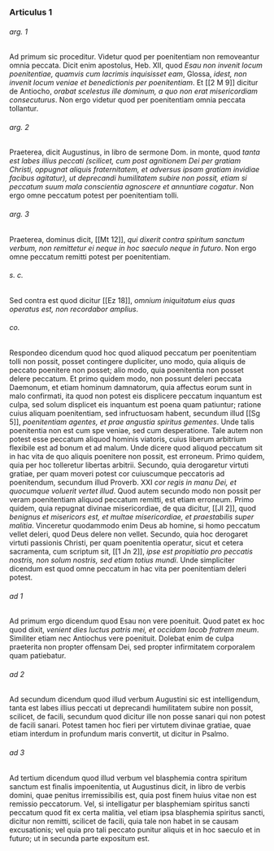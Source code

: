 ### Articulus 1

###### arg. 1
Ad primum sic proceditur. Videtur quod per poenitentiam non removeantur omnia peccata. Dicit enim apostolus, Heb. XII, quod *Esau non invenit locum poenitentiae, quamvis cum lacrimis inquisisset eam*, Glossa, *idest, non invenit locum veniae et benedictionis per poenitentiam*. Et [[2 M 9]] dicitur de Antiocho, *orabat scelestus ille dominum, a quo non erat misericordiam consecuturus*. Non ergo videtur quod per poenitentiam omnia peccata tollantur.

###### arg. 2
Praeterea, dicit Augustinus, in libro de sermone Dom. in monte, quod *tanta est labes illius peccati (scilicet, cum post agnitionem Dei per gratiam Christi, oppugnat aliquis fraternitatem, et adversus ipsam gratiam invidiae facibus agitatur), ut deprecandi humilitatem subire non possit, etiam si peccatum suum mala conscientia agnoscere et annuntiare cogatur*. Non ergo omne peccatum potest per poenitentiam tolli.

###### arg. 3
Praeterea, dominus dicit, [[Mt 12]], *qui dixerit contra spiritum sanctum verbum, non remittetur ei neque in hoc saeculo neque in futuro*. Non ergo omne peccatum remitti potest per poenitentiam.

###### s. c.
Sed contra est quod dicitur [[Ez 18]], *omnium iniquitatum eius quas operatus est, non recordabor amplius*.

###### co.
Respondeo dicendum quod hoc quod aliquod peccatum per poenitentiam tolli non possit, posset contingere dupliciter, uno modo, quia aliquis de peccato poenitere non posset; alio modo, quia poenitentia non posset delere peccatum. Et primo quidem modo, non possunt deleri peccata Daemonum, et etiam hominum damnatorum, quia affectus eorum sunt in malo confirmati, ita quod non potest eis displicere peccatum inquantum est culpa, sed solum displicet eis inquantum est poena quam patiuntur; ratione cuius aliquam poenitentiam, sed infructuosam habent, secundum illud [[Sg 5]], *poenitentiam agentes, et prae angustia spiritus gementes*. Unde talis poenitentia non est cum spe veniae, sed cum desperatione. Tale autem non potest esse peccatum aliquod hominis viatoris, cuius liberum arbitrium flexibile est ad bonum et ad malum. Unde dicere quod aliquod peccatum sit in hac vita de quo aliquis poenitere non possit, est erroneum. Primo quidem, quia per hoc tolleretur libertas arbitrii. Secundo, quia derogaretur virtuti gratiae, per quam moveri potest cor cuiuscumque peccatoris ad poenitendum, secundum illud Proverb. XXI *cor regis in manu Dei, et quocumque voluerit vertet illud*. Quod autem secundo modo non possit per veram poenitentiam aliquod peccatum remitti, est etiam erroneum. Primo quidem, quia repugnat divinae misericordiae, de qua dicitur, [[Jl 2]], quod *benignus et misericors est, et multae misericordiae, et praestabilis super malitia*. Vinceretur quodammodo enim Deus ab homine, si homo peccatum vellet deleri, quod Deus delere non vellet. Secundo, quia hoc derogaret virtuti passionis Christi, per quam poenitentia operatur, sicut et cetera sacramenta, cum scriptum sit, [[1 Jn 2]], *ipse est propitiatio pro peccatis nostris, non solum nostris, sed etiam totius mundi*. Unde simpliciter dicendum est quod omne peccatum in hac vita per poenitentiam deleri potest.

###### ad 1
Ad primum ergo dicendum quod Esau non vere poenituit. Quod patet ex hoc quod dixit, *venient dies luctus patris mei, et occidam Iacob fratrem meum*. Similiter etiam nec Antiochus vere poenituit. Dolebat enim de culpa praeterita non propter offensam Dei, sed propter infirmitatem corporalem quam patiebatur.

###### ad 2
Ad secundum dicendum quod illud verbum Augustini sic est intelligendum, tanta est labes illius peccati ut deprecandi humilitatem subire non possit, scilicet, de facili, secundum quod dicitur ille non posse sanari qui non potest de facili sanari. Potest tamen hoc fieri per virtutem divinae gratiae, quae etiam interdum in profundum maris convertit, ut dicitur in Psalmo.

###### ad 3
Ad tertium dicendum quod illud verbum vel blasphemia contra spiritum sanctum est finalis impoenitentia, ut Augustinus dicit, in libro de verbis domini, quae penitus irremissibilis est, quia post finem huius vitae non est remissio peccatorum. Vel, si intelligatur per blasphemiam spiritus sancti peccatum quod fit ex certa malitia, vel etiam ipsa blasphemia spiritus sancti, dicitur non remitti, scilicet de facili, quia tale non habet in se causam excusationis; vel quia pro tali peccato punitur aliquis et in hoc saeculo et in futuro; ut in secunda parte expositum est.

